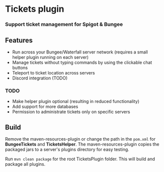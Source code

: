 # Tickets plugin
### Support ticket management for Spigot & Bungee

## Features
* Run across your Bungee/Waterfall server network (requires a small helper plugin running on each server)
* Manage tickets without typing commands by using the clickable chat buttons
* Teleport to ticket location across servers
* Discord integration (TODO)

### TODO
* Make helper plugin optional (resulting in reduced functionality)
* Add support for more databases
* Permission to administrate tickets only on specific servers

## Build

Remove the maven-resources-plugin or change the path in the `pom.xml` for **BungeeTickets** and **TicketsHelper**. 
The maven-resources-plugin copies the packaged jars to a server's plugins directory for easy testing.

Run `mvn clean package` for the root TicketsPlugin folder. This will build and package all plugins.